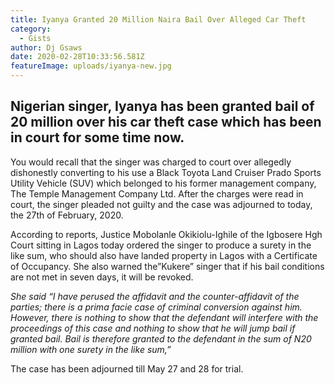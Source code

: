 ```yaml
---
title: Iyanya Granted 20 Million Naira Bail Over Alleged Car Theft
category:
  - Gists
author: Dj Gsaws
date: 2020-02-28T10:33:56.581Z
featureImage: uploads/iyanya-new.jpg
---
```

## **Nigerian singer, Iyanya has been granted bail of 20 million over his car theft case which has been in court for some time now.**

You would recall that the singer was charged to court over allegedly dishonestly converting to his use a Black Toyota Land Cruiser Prado Sports Utility Vehicle (SUV) which belonged to his former management company, The Temple Management Company Ltd. After the charges were read in court, the singer pleaded not guilty and the case was adjourned to today, the 27th of February, 2020.

According to reports, Justice Mobolanle Okikiolu-Ighile of the Igbosere Hgh Court sitting in Lagos today ordered the singer to produce a surety in the like sum, who should also have landed property in Lagos with a Certificate of Occupancy. She also warned the”Kukere” singer that if his bail conditions are not met in seven days, it will be revoked.

*She said “I have perused the affidavit and the counter-affidavit of the parties; there is a prima facie case of criminal conversion against him. However, there is nothing to show that the defendant will interfere with the proceedings of this case and nothing to show that he will jump bail if granted bail. Bail is therefore granted to the defendant in the sum of N20 million with one surety in the like sum,”*

The case has been adjourned till May 27 and 28 for trial.
